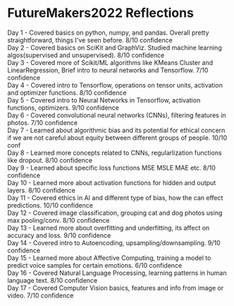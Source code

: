 # FutureMakers2022 Reflections
Day 1 - Covered basics on python, numpy, and pandas. Overall pretty straightforward, things I've seen before. 8/10 confidence
<br />
Day 2 - Covered basics on SciKit and GraphViz. Studied machine learning algos(supervised and unsupervised). 8/10 confidence
<br />
Day 3 - Covered more of Scikit/ML algorithms like KMeans Cluster and LinearRegression, Brief intro to neural networks and Tensorflow. 7/10 confidence
<br />
Day 4 - Covered intro to Tensorflow, operations on tensor units, activation and optimizer functions. 8/10 confidence
<br />
Day 5 - Covered intro to Neural Networks in Tensorflow, activation functions, optimizers. 9/10 confidence
<br />
Day 6 - Covered convolutional neural networks (CNNs), filtering features in photos. 7/10 confidence
<br />
Day 7 - Learned about algorithmic bias and its potential for ethical concern if we are not careful about equity between different groups of people. 10/10 conf
<br />
Day 8 - Learned more concepts related to CNNs, regularlization functions like dropout. 8/10 confidence
<br />
Day 9 - Learned about specific loss functions MSE MSLE MAE etc. 8/10 confidence
<br />
Day 10 - Learned more about activation functions for hidden and output layers. 8/10 confidence
<br />
Day 11 - Covered ethics in AI and different type of bias, how the can effect predictions. 10/10 confidence
<br />
Day 12 - Covered image classification, grouping cat and dog photos using max pooling/conv. 8/10 confidence
<br />
Day 13 - Learned more about overfitting and underfitting, its affect on accuracy and loss. 9/10 confidence
<br />
Day 14 - Covered intro to Autoencoding, upsampling/downsampling. 9/10 confidence
<br />
Day 15 - Learned more about Affective Computing, training a model to predict voice samples for certain emotions. 6/10 confidence
<br />
Day 16 - Covered Natural Language Processing, learning patterns in human language text. 8/10 confidence
<br />
Day 17 - Covered Computer Vision basics, features and info from image or video. 7/10 confidence

